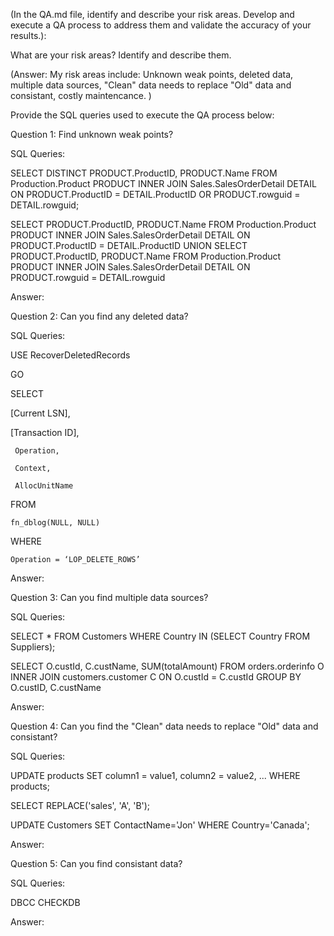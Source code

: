 (In the QA.md file, identify and describe your risk areas. Develop and execute a QA process to address them and validate the accuracy of your results.):

What are your risk areas? Identify and describe them.

(Answer: My risk areas include: Unknown weak points, deleted data, multiple data sources, "Clean" data needs to replace "Old" data and consistant, costly maintencance. )

Provide the SQL queries used to execute the QA process below:


Question 1: Find unknown weak points?

SQL Queries: 

SELECT DISTINCT
	PRODUCT.ProductID,
	PRODUCT.Name
FROM Production.Product PRODUCT
INNER JOIN Sales.SalesOrderDetail DETAIL
ON PRODUCT.ProductID = DETAIL.ProductID
OR PRODUCT.rowguid = DETAIL.rowguid;

SELECT
	PRODUCT.ProductID,
	PRODUCT.Name
FROM Production.Product PRODUCT
INNER JOIN Sales.SalesOrderDetail DETAIL
ON PRODUCT.ProductID = DETAIL.ProductID
UNION
SELECT
	PRODUCT.ProductID,
	PRODUCT.Name
FROM Production.Product PRODUCT
INNER JOIN Sales.SalesOrderDetail DETAIL
ON PRODUCT.rowguid = DETAIL.rowguid

Answer:

Question 2: Can you find any deleted data?

SQL Queries:

USE RecoverDeletedRecords

GO

SELECT

 [Current LSN],   

 [Transaction ID],

     Operation,

     Context,

     AllocUnitName

FROM

    fn_dblog(NULL, NULL)

WHERE

    Operation = ‘LOP_DELETE_ROWS’
    
    

Answer:

Question 3: Can you find multiple data sources?

SQL Queries:

SELECT * FROM Customers
WHERE Country IN (SELECT Country FROM Suppliers);

SELECT O.custId, C.custName, SUM(totalAmount)
FROM orders.orderinfo O INNER JOIN customers.customer C ON O.custId = C.custId
GROUP BY O.custID, C.custName

Answer:

Question 4: Can you find the "Clean" data needs to replace "Old" data and consistant?

SQL Queries:

UPDATE products
SET column1 = value1, column2 = value2, ...
WHERE products;

SELECT REPLACE('sales', 'A', 'B');

UPDATE Customers
SET ContactName='Jon'
WHERE Country='Canada';

Answer:

Question 5: Can you find consistant data?

SQL Queries:

DBCC CHECKDB



Answer:
